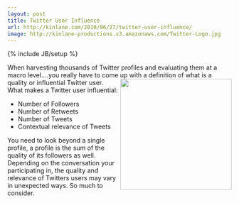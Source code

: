 ```yaml
---
layout: post
title: Twitter User Influence
url: http://kinlane.com/2010/06/27/twitter-user-influence/
image: http://kinlane-productions.s3.amazonaws.com/Twitter-Logo.jpg
---
```

{% include JB/setup %}
<p>
     When harvesting thousands of Twitter profiles and evaluating them at a macro level....you really have to come up with a definition of what is a quality or influential Twitter user.<img class="alignnone c1" title="Twitter" src="http://kinlane-productions.s3.amazonaws.com/Twitter-Logo.jpg" alt="" width="250" align="right" /> What makes a Twitter user influential:
</p>
<ul class="mainlist">
     <li>Number of Followers
     </li>
     <li>Number of Retweets
     </li>
     <li>Number of Tweets
     </li>
     <li>Contextual relevance of Tweets
     </li>
</ul>
<p>
     You need to look beyond a single profile, a profile is the sum of the quality of its followers as well. Depending on the conversation your participating in, the quality and relevance of Twitters users may vary in unexpected ways. So much to consider.
</p>